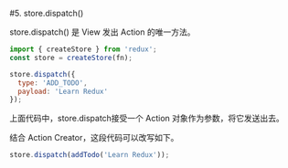 #5. store.dispatch()

store.dispatch() 是 View 发出 Action 的唯一方法。

``` javascript
import { createStore } from 'redux';
const store = createStore(fn);

store.dispatch({
  type: 'ADD_TODO',
  payload: 'Learn Redux'
});
```

上面代码中，store.dispatch接受一个 Action 对象作为参数，将它发送出去。

结合 Action Creator，这段代码可以改写如下。

``` javascript
store.dispatch(addTodo('Learn Redux'));
```